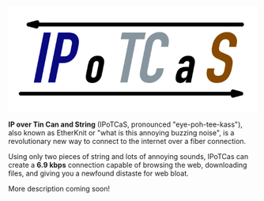 ![IPoTCaS logo](ipotcas_logo.png)

**IP over Tin Can and String** (IPoTCaS, pronounced "eye-poh-tee-kass"),
also known as EtherKnit or "what is this annoying buzzing noise",
is a revolutionary new way to connect to the internet over a fiber connection.

Using only two pieces of string and lots of annoying sounds,
IPoTCas can create a **6.9 kbps** connection capable of browsing the web,
downloading files, and giving you a newfound distaste for web bloat.

More description coming soon!

